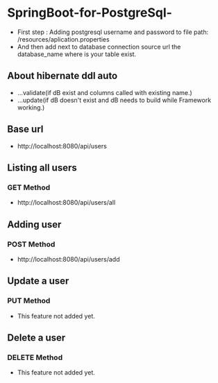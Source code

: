 # SpringBoot-for-PostgreSql-

* First step : Adding postgresql username and password to file path: /resources/aplication.properties
* And then add next to database connection source url the database_name where is your table exist.


## About hibernate ddl auto
* ...validate(if dB exist and columns called with  existing name.)
* ...update(if dB doesn't exist and dB needs to build while Framework working.)

## Base url
* http://localhost:8080/api/users

## Listing all users
### GET Method
* http://localhost:8080/api/users/all

## Adding  user
### POST Method
* http://localhost:8080/api/users/add

## Update a user
### PUT Method
* This feature not added yet.

## Delete a user
### DELETE Method
* This feature not added yet.
